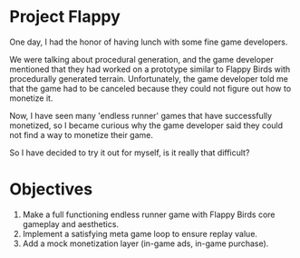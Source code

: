 # Project Flappy
One day, I had the honor of having lunch with some fine game developers.

We were talking about procedural generation, and the game developer mentioned that they had worked on a prototype similar to Flappy Birds with procedurally generated terrain.
Unfortunately, the game developer told me that the game had to be canceled because they could not figure out how to monetize it.

Now, I have seen many 'endless runner' games that have successfully monetized, so I became curious why the game developer said they could not find a way to monetize their game.

So I have decided to try it out for myself, is it really that difficult?

# Objectives
1. Make a full functioning endless runner game with Flappy Birds core gameplay and aesthetics.
2. Implement a satisfying meta game loop to ensure replay value.
3. Add a mock monetization layer (in-game ads, in-game purchase).
